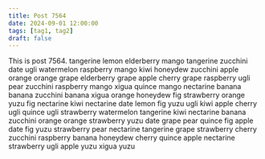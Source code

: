```yaml
---
title: Post 7564
date: 2024-09-01 12:00:00
tags: [tag1, tag2]
draft: false
---
```

This is post 7564.
tangerine
lemon
elderberry
mango
tangerine
zucchini
date
ugli
watermelon
raspberry
mango
kiwi
honeydew
zucchini
apple
orange
orange
grape
elderberry
grape
apple
cherry
grape
raspberry
ugli
pear
zucchini
raspberry
mango
xigua
quince
mango
nectarine
banana
banana
zucchini
banana
xigua
orange
honeydew
fig
strawberry
orange
yuzu
fig
nectarine
kiwi
nectarine
date
lemon
fig
yuzu
ugli
kiwi
apple
cherry
ugli
quince
ugli
strawberry
watermelon
tangerine
kiwi
nectarine
banana
zucchini
orange
orange
strawberry
yuzu
date
grape
pear
quince
fig
apple
date
fig
yuzu
strawberry
pear
nectarine
tangerine
grape
strawberry
cherry
zucchini
raspberry
banana
honeydew
cherry
quince
apple
nectarine
strawberry
ugli
apple
yuzu
xigua
yuzu
